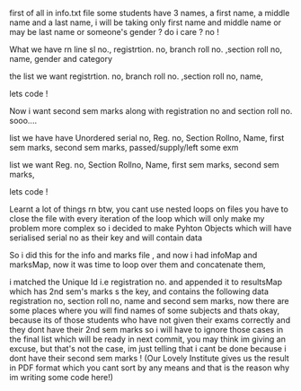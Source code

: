first of all in info.txt file some students have 3 names, a first name, a middle name and a last name, i will be taking only first name and middle name or may be last name or someone's gender ? do i care ? no !

What we have rn
line sl no., registrtion. no, branch roll no. ,section roll no, name, gender and category

the list we want
registrtion. no, branch roll no. ,section roll no, name,

lets code !

Now i want second sem marks along with registration no and section roll no. sooo....

list we have have
Unordered serial no, Reg. no, Section Rollno, Name, first sem marks, second sem marks, passed/supply/left some exm

list we want
Reg. no, Section Rollno, Name, first sem marks, second sem marks,

lets code !


Learnt a lot of things rn btw, you cant use nested loops on files you have to close the file with every iteration of the loop which will only make my problem more complex so i decided to make Pyhton Objects  which will have serialised serial no as their key and will contain data 

So i did this for the info and marks file , and now i had infoMap and marksMap, now it was time to loop over them and concatenate them,

i matched the Unique Id i.e registration no. and appended it to resultsMap which has 2nd sem's marks s the key, and contains the following data registration no, section roll no, name and second sem marks, now there are some places where you will find names of some subjects and thats okay, because its of those students who have not given their exams correctly and they dont have their 2nd sem marks so i will have to ignore those cases in the final list which will be ready in next commit, you may think im giving an excuse, but that's not the case, im just telling that i cant be done because i dont have their second sem marks ! (Our Lovely Institute gives us the result in PDF format which you cant sort by any means and that is the reason why im writing some code here!)